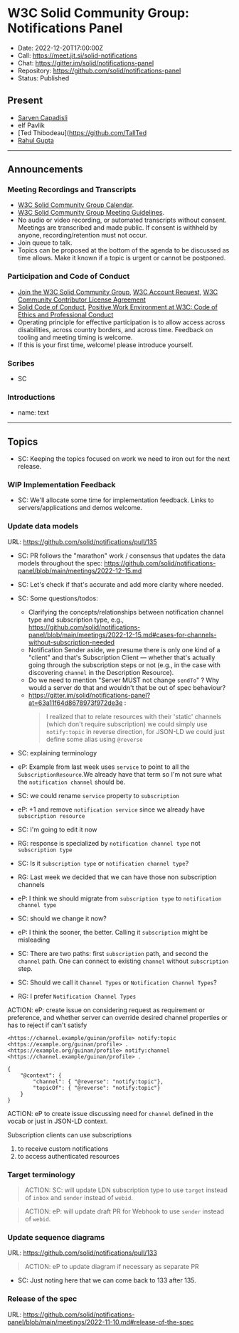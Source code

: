 # W3C Solid Community Group: Notifications Panel

* Date: 2022-12-20T17:00:00Z
* Call: https://meet.jit.si/solid-notifications
* Chat: https://gitter.im/solid/notifications-panel
* Repository: https://github.com/solid/notifications-panel
* Status: Published


## Present
* [Sarven Capadisli](https://csarven.ca/#i)
* elf Pavlik
* [Ted Thibodeau](https://github.com/TallTed
* [Rahul Gupta](https://cxres.pages.dev)

---

## Announcements

### Meeting Recordings and Transcripts
* [W3C Solid Community Group Calendar](https://www.w3.org/groups/cg/solid/calendar).
* [W3C Solid Community Group Meeting Guidelines](https://github.com/solid/specification/blob/main/meetings/README.md).
* No audio or video recording, or automated transcripts without consent. Meetings are transcribed and made public. If consent is withheld by anyone, recording/retention must not occur.
* Join queue to talk.
* Topics can be proposed at the bottom of the agenda to be discussed as time allows. Make it known if a topic is urgent or cannot be postponed.


### Participation and Code of Conduct
* [Join the W3C Solid Community Group](https://www.w3.org/community/solid/join), [W3C Account Request](http://www.w3.org/accounts/request), [W3C Community Contributor License Agreement](https://www.w3.org/community/about/agreements/cla/)
* [Solid Code of Conduct](https://github.com/solid/process/blob/main/code-of-conduct.md), [Positive Work Environment at W3C: Code of Ethics and Professional Conduct](https://www.w3.org/Consortium/cepc/)
* Operating principle for effective participation is to allow access across disabilities, across country borders, and across time. Feedback on tooling and meeting timing is welcome.
* If this is your first time, welcome! please introduce yourself.


### Scribes
* SC


### Introductions
* name: text

---

## Topics

* SC: Keeping the topics focused on work we need to iron out for the next release.

### WIP Implementation Feedback
* SC: We'll allocate some time for implementation feedback. Links to servers/applications and demos welcome.


### Update data models
URL: https://github.com/solid/notifications/pull/135

* SC: PR follows the "marathon" work / consensus that updates the data models throughout the spec: https://github.com/solid/notifications-panel/blob/main/meetings/2022-12-15.md
* SC: Let's check if that's accurate and add more clarity where needed.
* SC: Some questions/todos:
  * Clarifying the concepts/relationships between notification channel type and subscription type, e.g., https://github.com/solid/notifications-panel/blob/main/meetings/2022-12-15.md#cases-for-channels-without-subscription-needed
  * Notification Sender aside, we presume there is only one kind of a "client" and that's Subscription Client — whether that's actually going through the subscription steps or not (e.g., in the case with discovering `channel` in the Description Resource).
  * Do we need to mention "Server MUST not change `sendTo`" ? Why would a server do that and wouldn't that be out of spec behaviour?
  * https://gitter.im/solid/notifications-panel?at=63a11f64d8678973f972de3e :
    >I realized that to relate resources with their 'static' channels (which don't require subscription) we could simply use `notify:topic` in reverse direction, for JSON-LD we could just define some alias using `@reverse`

* SC: explaining terminology
* eP: Example from last week uses `service` to point to all the `SubscriptionResource`.We already have that term so I'm not sure what the `notification channel` should be.
* SC: we could rename `service` property to `subscription`
* eP: +1 and remove `notification service` since we already have `subscription resource`
* SC: I'm going to edit it now
* RG: response is specialized by `notification channel type` not `subscription type`
* SC: Is it `subscription type` or `notification channel type`?
* RG: Last week we decided that we can have those non subscription channels
* eP: I think we should migrate from `subscription type` to `notification channel type`
* SC: should we change it now?
* eP: I think the sooner, the better. Calling it `subscription` might be misleading
* SC: There are two paths: first `subscription` path, and second the `channel` path. One can connect to existing `channel` without `subscription` step.
* SC: Should we call it `Channel Types` or `Notification Channel Types`?
* RG: I prefer `Notification Channel Types`

ACTION: eP: create issue on considering request as requirement or preference, and whether server can override desired channel properties or has to reject if can't satisfy


```ttl
<https://channel.example/guinan/profile> notify:topic <https://example.org/guinan/profile> .
<https://example.org/guinan/profile> notify:channel <https://channel.example/guinan/profile> .

```

```jsonld=
{
    "@context": {
        "channel": { "@reverse": "notify:topic"},
        "topicOf": { "@reverse": "notify:topic"}
    }
}
```

ACTION: eP to create issue discussing need for `channel` defined in the vocab or just in JSON-LD context.

Subscription clients can use subscriptions 
1) to receive custom notifications
2) to access authenticated resources

### Target terminology

>ACTION: SC: will update LDN subscription type to use `target` instead of `inbox` and `sender` instead of `webid`.

>ACTION: eP: will update draft PR for Webhook to use `sender` instead of `webid`.

### Update sequence diagrams
URL: https://github.com/solid/notifications/pull/133

>ACTION: eP to update diagram if necessary as separate PR

* SC: Just noting here that we can come back to 133 after 135.


### Release of the spec
URL: https://github.com/solid/notifications-panel/blob/main/meetings/2022-11-10.md#release-of-the-spec

